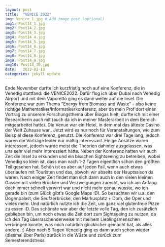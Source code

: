 ```yaml
---
layout: post
title:  "VENICE 2022"
img: Venice_1.jpg # Add image post (optional)
img1: Post14_1.jpg
img2: Post14_2.jpg
img3: Post14_3.jpg
img4: Post14_4.jpg
img5: Post14_5.jpg
img6: Post14_6.jpg
img7: Post14_7.jpg
img8: Post14_8.jpg
img9: Post14_9.jpg
img10: Post14_10.jpg
date:   2023-02-10
categories: jekyll update
---
```


Ende November durfte ich kurzfristig noch auf eine Konferenz, die in Venedig stattfand: die VENICE2022. Dafür flog ich über Dubai nach Venedig Airport und mit dem Vaporetto ging es dann weiter auf die Insel.
Die Konferenz war zum Thema "Energy from Biomass and Waste" - also keine richtige Mathematiker/Informatikerkonferenz, aber da mein Prof dort einen Vortrag zu unserem Forschungsthema über Biogas hielt, durfte ich mit einer Researcherin auch mit (auch da ich in meiner Masterarbeit in dem Bereich mitgearbeitet hatte). Die Venue war ein Hotel, in dem mal das älteste Casino der Welt Zuhause war,. Jetzt wird es nur noch für Veranstaltungen, wie zum Beispiel diese Konferenz, genutzt.
Die Konferenz war drei Tage lang, jedoch waren die Vorträge leider nur mäßig interessant. Einige Ansätze waren interessant, jedoch wurde meist die Theorien dahinter ausgelassen, was uns sehr viel mehr interessiert hätte.
Neben der Konferenz hatten wir auch Zeit die Insel zu erkunden und ein bisschen Sightseeing zu betreiben, wobei Venedig so klein ist, dass man nach 1-2 Tagen eigentlich schon den größten Teil gesehen hat. Schön ist es aber auf jeden Fall, wenn auch etwas überlaufen mit Touristen und das, obwohl wir abseits der Hauptsaison da waren. Nach einiger Zeit findet man sich dann auch in den vielen kleinen Gassen mit vielen Brücken und Verzweigungen zurecht, wo ich am Anfang doch immer schnell verwirrt war und nicht mehr genau wusste, wo ich gerade bin (zum Glück gibt's Google Maps :D). So besuchten wir u.a. den Dogenpalast, die Seufzerbrücke, den Markusplatz + Dom, die Oper und vieles mehr. Und natürlich nutzte ich die Zeit, um ganz viel glutenfreie Pizze zu essen :D.
Das schönste war aber der letzte volle Tag, den ich zusätzlich geblieben bin, um noch etwas die Zeit dort zum Sightseeing zu nutzen, da ich den Tag überraschenderweise mit meinem Lieblingsmenschen verbringen konnte, was mich natürlich glücklicher gemacht hat, als alles andere. :)
Aber nach 5 Tagen Venedig ging es dann auch schon wieder (diesmal über Paris) zurück in die Wüste und zurück zum Semesterendstress.
